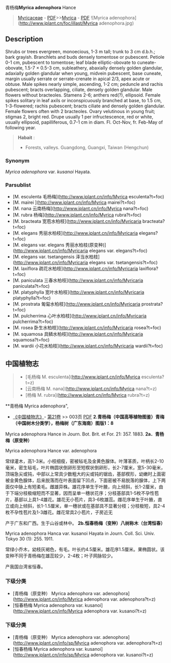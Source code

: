青杨梅**Myrica adenophora** Hance

> [Myricaceae](http://www.iplant.cn/info/Myricaceae?t=foc) - [PDF](http://www.iplant.cn/foc/pdf/Myricaceae.pdf)>>[Myrica](http://www.iplant.cn/info/Myrica?t=foc) - [PDF](http://www.iplant.cn/foc/pdf/Myrica.pdf)
![Myrica adenophora](http://www.iplant.cn/foc/illast/Myrica adenophora.jpg)

## Description

Shrubs or trees evergreen, monoecious, 1-3 m tall; trunk to 3 cm d.b.h.; bark grayish. Branchlets and buds densely tomentose or pubescent. Petiole 0-1 cm, pubescent to tomentose; leaf blade elliptic-obovate to cuneate-obovate, 1.5-7 ×  0.5-3 cm, subleathery, abaxially densely golden glandular, adaxially golden glandular when young, midvein pubescent, base cuneate, margin usually serrate or serrate-crenate in apical 2/3, apex acute or obtuse. Male spikes nearly simple, ascending, 1-2 cm; peduncle and rachis pubescent; bracts overlapping, ciliate, densely golden glandular. Male flowers without bracteoles. Stamens 2-6; anthers red(?), ellipsoid. Female spikes solitary in leaf axils or inconspicuously branched at base, to 1.5 cm, 1-3-flowered; rachis pubescent; bracts ciliate and densely golden glandular. Female flowers often with 2 bracteoles. Ovary velutinous in young fruit; stigmas 2, bright red. Drupe usually 1 per infructescence, red or white, usually ellipsoid, papilliferous, 0.7-1 cm in diam. Fl. Oct-Nov, fr. Feb-May of following year.


> **Habait** : 
>*  Forests, valleys. Guangdong, Guangxi, Taiwan (Hengchun)

### Synonym
*Myrica adenophora* var. *kusanoi* Hayata.

### Parsublist

* [M.  esculenta  毛杨梅](http://www.iplant.cn/info/Myrica esculenta?t=foc)
* [M.  mairei  ](http://www.iplant.cn/info/Myrica mairei?t=foc)
* [M.  nana  云南杨梅](http://www.iplant.cn/info/Myrica nana?t=foc)
* [M.  rubra  杨梅](http://www.iplant.cn/info/Myrica rubra?t=foc)
* [M.  bracteata  宽苞水柏枝](http://www.iplant.cn/info/Myricaria bracteata?t=foc)
* [M.  elegans  秀丽水柏枝](http://www.iplant.cn/info/Myricaria elegans?t=foc)
* [M.  elegans var. elegans  秀丽水柏枝(原变种)](http://www.iplant.cn/info/Myricaria elegans var. elegans?t=foc)
* [M.  elegans var. tsetangensis  泽当水柏枝](http://www.iplant.cn/info/Myricaria elegans var. tsetangensis?t=foc)
* [M.  laxiflora  疏花水柏枝](http://www.iplant.cn/info/Myricaria laxiflora?t=foc)
* [M.  paniculata  三春水柏枝](http://www.iplant.cn/info/Myricaria paniculata?t=foc)
* [M.  platyphylla  宽叶水柏枝](http://www.iplant.cn/info/Myricaria platyphylla?t=foc)
* [M.  prostrata  匍匐水柏枝](http://www.iplant.cn/info/Myricaria prostrata?t=foc)
* [M.  pulcherrima  心叶水柏枝](http://www.iplant.cn/info/Myricaria pulcherrima?t=foc)
* [M.  rosea  卧生水柏枝](http://www.iplant.cn/info/Myricaria rosea?t=foc)
* [M.  squamosa  具鳞水柏枝](http://www.iplant.cn/info/Myricaria squamosa?t=foc)
* [M.  wardii  小花水柏枝](http://www.iplant.cn/info/Myricaria wardii?t=foc)

## 中国植物志

> * [毛杨梅  M.  esculenta](http://www.iplant.cn/info/Myrica esculenta?t=z)
> * [云南杨梅  M.  nana](http://www.iplant.cn/info/Myrica nana?t=z)
> * [杨梅  M.  rubra](http://www.iplant.cn/info/Myrica rubra?t=z)


**青杨梅 Myrica adenophora",


* [《中国植物志》](http://www.iplant.cn/frps)- [第21卷](http://www.iplant.cn/frps/vol/21) >> 003页 [PDF](http://www.iplant.cn/frps/pdf/21/003.pdf)
**2.青杨梅（中国高等植物图鉴）青梅（中国树木分类学），杨梅树（广东海南）图版1：8**

Myrica adenophora Hance in Journ. Bot. Brit. et For. 21: 357. 1883.
**2a．青杨梅（原变种）**

Myrica adenophora Hance var. adenophora

常绿灌木，高1-3米。小枝细瘦，密被毡毛及金黄色腺体。叶薄革质，叶柄长2-10毫米，密生毡毛，叶片椭圆状倒卵形至短楔状倒卵形，长2-7厘米，宽5-30毫米，顶端急尖或钝，中部以上常具少数粗大的尖或钝的锯齿，基部楔形，幼嫩时上面密被金黄色腺体，后来脱落而在叶表面留下凹点，下面密被不易脱落的腺体，上下两面仅中脉上有短柔毛。雌雄异株。雄花序单生于叶腋，向上倾斜，长1-2厘米，由于下端分枝极缩短而不显著，因而呈单一穗状花序；分枝基部具1-5枚不孕性苞片，基部以上具1-4雄花。雄花无小苞片，具3-6枚雄蕊。雌花序单生于叶腋，直立或向上倾斜，长1-1.5厘米，单一穗状或在基部具不显著分枝；分枝极短，具2-4枚不孕性苞片及1-3雌花。雌花常具2小苞片，子房近无

产于广东和广西。生于山谷或林中。
**2b.恒春杨梅（变种）八树称木（台湾恒春）**

Myrica adenophora Hanca var. kusanoi Hayata in Journ. Coll. Sci. Univ. Tokyo 30 (1): 255. 1911.

常绿小乔木，幼枝灰褐色，有毛。叶长约4.5厘米。雄花序1.5厘米。果椭圆状。该变种不同于青杨梅在雄蕊较少，2-4枚；叶子网脉较少。

产我国台湾省恒春。

### 下级分类
* [青杨梅（原变种）  Myrica adenophora var. adenophora](http://www.iplant.cn/info/Myrica adenophora var. adenophora?t=z)
* [恒春杨梅  Myrica adenophora var. kusanoi](http://www.iplant.cn/info/Myrica adenophora var. kusanoi?t=z)

### 下级分类
* [青杨梅（原变种）  Myrica adenophora var. adenophora](http://www.iplant.cn/info/sp/Myrica adenophora var. adenophora?t=z)
* [恒春杨梅  Myrica adenophora var. kusanoi](http://www.iplant.cn/info/sp/Myrica adenophora var. kusanoi?t=z)
